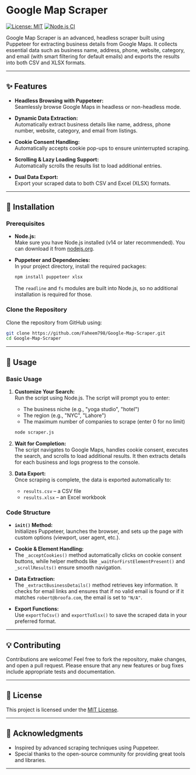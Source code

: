 # Google Map Scraper

[![License: MIT](https://img.shields.io/badge/License-MIT-green.svg)](LICENSE)
[![Node.js CI](https://github.com/Faheem798/Google-Map-Scraper/actions/workflows/nodejs.yml/badge.svg)](https://github.com/Faheem798/Google-Map-Scraper/actions)

Google Map Scraper is an advanced, headless scraper built using Puppeteer for extracting business details from Google Maps. It collects essential data such as business name, address, phone, website, category, and email (with smart filtering for default emails) and exports the results into both CSV and XLSX formats.

---

## ✨ Features

- **Headless Browsing with Puppeteer:**  
  Seamlessly browse Google Maps in headless or non-headless mode.

- **Dynamic Data Extraction:**  
  Automatically extract business details like name, address, phone number, website, category, and email from listings.

- **Cookie Consent Handling:**  
  Automatically accepts cookie pop-ups to ensure uninterrupted scraping.

- **Scrolling & Lazy Loading Support:**  
  Automatically scrolls the results list to load additional entries.

- **Dual Data Export:**  
  Export your scraped data to both CSV and Excel (XLSX) formats.

---

## 🚀 Installation

### Prerequisites

- **Node.js:**  
  Make sure you have Node.js installed (v14 or later recommended). You can download it from [nodejs.org](https://nodejs.org/).

- **Puppeteer and Dependencies:**  
  In your project directory, install the required packages:
  ```bash
  npm install puppeteer xlsx
  ```
  The `readline` and `fs` modules are built into Node.js, so no additional installation is required for those.

### Clone the Repository

Clone the repository from GitHub using:
```bash
git clone https://github.com/Faheem798/Google-Map-Scraper.git
cd Google-Map-Scraper
```

---

## 🔧 Usage

### Basic Usage

1. **Customize Your Search:**  
   Run the script using Node.js. The script will prompt you to enter:
   - The business niche (e.g., "yoga studio", "hotel")
   - The region (e.g., "NYC", "Lahore")
   - The maximum number of companies to scrape (enter 0 for no limit)
   
   ```bash
   node scraper.js
   ```

2. **Wait for Completion:**  
   The script navigates to Google Maps, handles cookie consent, executes the search, and scrolls to load additional results. It then extracts details for each business and logs progress to the console.

3. **Data Export:**  
   Once scraping is complete, the data is exported automatically to:
   - `results.csv` – a CSV file
   - `results.xlsx` – an Excel workbook

### Code Structure

- **`init()` Method:**  
  Initializes Puppeteer, launches the browser, and sets up the page with custom options (viewport, user agent, etc.).

- **Cookie & Element Handling:**  
  The `_acceptCookies()` method automatically clicks on cookie consent buttons, while helper methods like `_waitForFirstElementPresent()` and `_scrollResults()` ensure smooth navigation.

- **Data Extraction:**  
  The `_extractBusinessDetails()` method retrieves key information. It checks for email links and ensures that if no valid email is found or if it matches `robert@broofa.com`, the email is set to `"N/A"`.

- **Export Functions:**  
  Use `exportToCsv()` and `exportToXlsx()` to save the scraped data in your preferred format.

---

## 💡 Contributing

Contributions are welcome! Feel free to fork the repository, make changes, and open a pull request. Please ensure that any new features or bug fixes include appropriate tests and documentation.

---

## 📄 License

This project is licensed under the [MIT License](LICENSE).

---

## 📣 Acknowledgments

- Inspired by advanced scraping techniques using Puppeteer.
- Special thanks to the open-source community for providing great tools and libraries.

---
